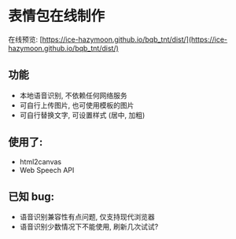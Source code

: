 # 表情包在线制作

在线预览: [https://ice-hazymoon.github.io/bqb_tnt/dist/](https://ice-hazymoon.github.io/bqb_tnt/dist/)

## 功能

- 本地语音识别, 不依赖任何网络服务
- 可自行上传图片, 也可使用模板的图片
- 可自行替换文字, 可设置样式 (居中, 加粗)

## 使用了: 

- html2canvas
- Web Speech API

## 已知 bug: 

- 语音识别兼容性有点问题, 仅支持现代浏览器
- 语音识别少数情况下不能使用, 刷新几次试试?

